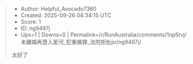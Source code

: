 > - Author: Helpful_Avocado7360
> - Created: 2025-09-26 04:34:15 UTC
> - Score: 1
> - ID: ng9497j
> - Ups=1 | Downs=0 | Permalink=/r/RunAustralia/comments/1np5tvj/未離婚再墮入愛河_犯重婚罪_法院拒批pr/ng9497j/
>
> 太好了
